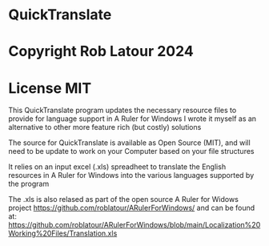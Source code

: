 # QuickTranslate
# Copyright Rob Latour 2024
# License MIT

This QuickTranslate program updates the necessary resource files to provide for language support in A Ruler for Windows
I wrote it myself as an alternative to other more feature rich (but costly) solutions

The source for QuickTranslate is available as Open Source (MIT), and will need to be update to work on your Computer based on your file structures

It relies on an input excel (.xls) spreadheet to translate the English resources in A Ruler for Windows into the various languages supported by the program

The .xls is also relased as part of the open source A Ruler for Widows project https://github.com/roblatour/ARulerForWindows/ and can be found at: https://github.com/roblatour/ARulerForWindows/blob/main/Localization%20Working%20Files/Translation.xls
